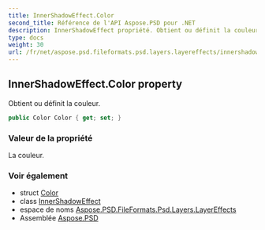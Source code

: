 ```yaml
---
title: InnerShadowEffect.Color
second_title: Référence de l'API Aspose.PSD pour .NET
description: InnerShadowEffect propriété. Obtient ou définit la couleur.
type: docs
weight: 30
url: /fr/net/aspose.psd.fileformats.psd.layers.layereffects/innershadoweffect/color/
---
```

## InnerShadowEffect.Color property

Obtient ou définit la couleur.

```csharp
public Color Color { get; set; }
```

### Valeur de la propriété

La couleur.

### Voir également

* struct [Color](../../../aspose.psd/color/)
* class [InnerShadowEffect](../)
* espace de noms [Aspose.PSD.FileFormats.Psd.Layers.LayerEffects](../../innershadoweffect/)
* Assemblée [Aspose.PSD](../../../)


